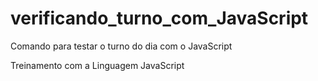 # verificando_turno_com_JavaScript
Comando para testar o turno do dia com o JavaScript

Treinamento com a Linguagem JavaScript
